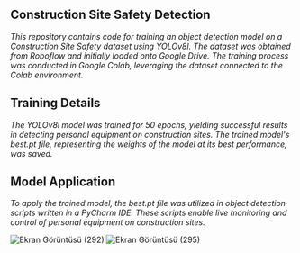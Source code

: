 ## Construction Site Safety Detection
*This repository contains code for training an object detection model on a Construction Site Safety dataset using YOLOv8l. The dataset was obtained from Roboflow and initially loaded onto Google Drive. The training process was conducted in Google Colab, leveraging the dataset connected to the Colab environment.*

## Training Details
*The YOLOv8l model was trained for 50 epochs, yielding successful results in detecting personal equipment on construction sites. The trained model's best.pt file, representing the weights of the model at its best performance, was saved.*

## Model Application
*To apply the trained model, the best.pt file was utilized in object detection scripts written in a PyCharm IDE. These scripts enable live monitoring and control of personal equipment on construction sites.*


![Ekran Görüntüsü (292)](https://github.com/MerveKayali/PPE-Detector/assets/98707588/44e98c6d-638e-4365-a423-fd4f8666771e)
![Ekran Görüntüsü (295)](https://github.com/MerveKayali/PPE-Detector/assets/98707588/a0346826-016c-4f62-95d8-2095f13eb3bd)



